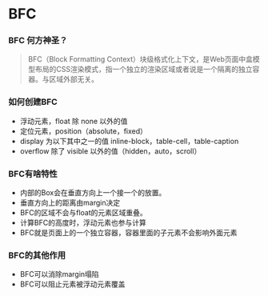 # BFC

### BFC 何方神圣？

> BFC（Block Formatting Context）块级格式化上下文，是Web页面中盒模型布局的CSS渲染模式，指一个独立的渲染区域或者说是一个隔离的独立容器。与区域外部无关。

### 如何创建BFC

+ 浮动元素，float 除 none 以外的值
+ 定位元素，position（absolute，fixed）
+ display 为以下其中之一的值 inline-block，table-cell，table-caption
+ overflow 除了 visible 以外的值（hidden，auto，scroll）

### BFC有啥特性

+ 内部的Box会在垂直方向上一个接一个的放置。
+ 垂直方向上的距离由margin决定
+ BFC的区域不会与float的元素区域重叠。
+ 计算BFC的高度时，浮动元素也参与计算
+ BFC就是页面上的一个独立容器，容器里面的子元素不会影响外面元素

### BFC的其他作用

+ BFC可以消除margin塌陷
+ BFC可以阻止元素被浮动元素覆盖